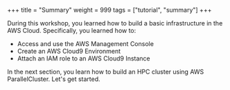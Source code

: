 +++
title = "Summary"
weight = 999
tags = ["tutorial", "summary"]
+++

During this workshop, you learned how to build a basic infrastructure in the AWS Cloud. Specifically, you learned how to:

- Access and use the AWS Management Console
- Create an AWS Cloud9 Environment
- Attach an IAM role to an AWS Cloud9 Instance

In the next section, you learn how to build an HPC cluster using AWS ParallelCluster. Let's get started.




